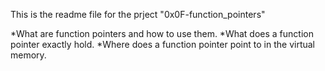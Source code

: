 This is the readme file for the prject "0x0F-function_pointers"

*What are function pointers and how to use them.
*What does a function pointer exactly hold.
*Where does a function pointer point to in the virtual memory.

